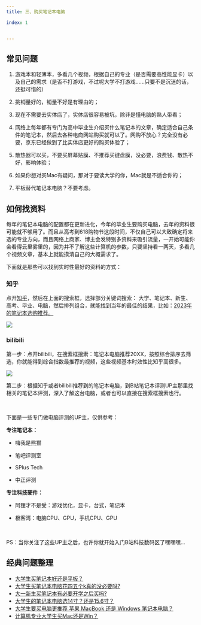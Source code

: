```yaml
---
title: 三、购买笔记本电脑

index: 1


---
```


## 常见问题

1. 游戏本和轻薄本，多看几个视频，根据自己的专业（是否需要高性能显卡）以及自己的需求（是否不打游戏，不过呢大学不打游戏......只要不是沉迷的话，还挺可惜的）

2. 挑销量好的，销量不好是有理由的；

3. 现在不需要去实体店了，实体店很容易被坑，除非是懂电脑的熟人带看；

4. 网络上每年都有专门为高中毕业生介绍买什么笔记本的文章，确定适合自己条件的笔记本，然后去各种电商网站购买就可以了。网购不放心？完全没有必要，京东已经做到了比实体店更好的购买体验了；

5. 散热器可以买，不要买屏幕贴膜、不推荐买键盘膜，没必要，浪费钱、散热不好，影响体验；

6. 如果你想对买Mac有疑问，那对于要读大学的你，Mac就是不适合你的；
7. 平板替代笔记本电脑？不要考虑。

## 如何找资料

每年的笔记本电脑的配置都在更新进化，今年的毕业生要购买电脑，去年的资料很可能就不够用了。而且从高考到618购物节这段时间，不仅自己可以大致确定将来选的专业方向，而且网络上商家、博主会发特别多资料来吸引流量，一开始可能你会看得云里雾里的，因为并不了解这些计算机的参数，只要坚持看一两天，多看几个视频文章，基本上就能摸清自己的大概需求了。	

下面就是那些可以找到实时性最好的资料的方式：

### 知乎

点开[知乎](https://www.zhihu.com/hot)，然后在上面的搜索框，选择部分关键词搜索： 大学、笔记本、新生、高考、毕业、电脑，然后排列组合，就能找到当年的最佳的结果，比如：[2023年的笔记本选购推荐。](https://www.zhihu.com/question/317133850)

![](https://images-tomcode-1258913748.cos.ap-guangzhou.myqcloud.com/202304260249866.png)

### bilibili

第一步：点开bilibili，在搜索框搜索：笔记本电脑推荐20XX，按照综合排序去筛选，你就能得到综合指数最推荐的视频，这些视频基本时效性比知乎高很多。

![](https://images-tomcode-1258913748.cos.ap-guangzhou.myqcloud.com/202304260300109.png)

第二步：根据知乎或者bilibili推荐到的笔记本电脑，到B站笔记本评测UP主那里找相关的笔记本评测，深入了解这台电脑，或者也可以直接在搜索框搜索也行。

​	

下面是一些专门做电脑评测的UP主，仅供参考：

**专注笔记本：**

- 嗨我是熊猫

- 笔吧评测室

- SPlus Tech

- 中正评测

**专注科技硬件：**

- 阿狸才不是受：游戏优化，显卡，台式，笔记本

- 极客湾：电脑CPU、GPU，手机CPU、GPU

​	

PS：当你关注了这些UP主之后，也许你就开始入门B站科技数码区了嘿嘿嘿...

## 经典问题整理

- [大学生买笔记本好还是平板？](https://www.zhihu.com/question/317133850)
- [大学生买笔记本电脑花四五个k真的没必要吗?](https://www.zhihu.com/question/571923691/answer/2852810280)
- [大一新生买笔记本有必要开学之后买吗?](https://www.zhihu.com/question/329109558/answer/714145074)
- [大学生的笔记本电脑选14寸？还是15.6寸？](https://www.zhihu.com/question/456326201/answer/1880950488)
- [大学生要买电脑更推荐 苹果 MacBook 还是 Windows 笔记本电脑？](https://www.zhihu.com/question/461242982/answer/2419592275)
- [计算机专业大学生买Mac还是Win？](https://www.zhihu.com/question/472555165/answer/2028109417)
